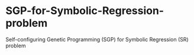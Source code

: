 # SGP-for-Symbolic-Regression-problem
Self-configuring Genetic Programming (SGP) for Symbolic Regression (SR) problem
